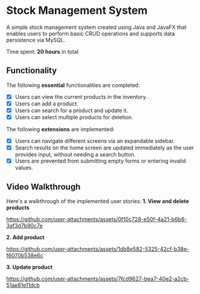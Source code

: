 # Stock Management System

A simple stock management system created using Java and JavaFX that enables users to perform basic CRUD operations and supports data persistence via MySQL.

Time spent: **20 hours** in total

## Functionality

The following **essential** functionalities are completed:

* [x] Users can view the current products in the inventory.
* [x] Users can add a product.
* [x] Users can search for a product and update it.
* [x] Users can select multiple products for deletion.

The following **extensions** are implemented:

* [x] Users can navigate different screens via an expandable sidebar.
* [x] Search results on the home screen are updated immediately as the user provides input, without needing a search button.
* [x] Users are prevented from submitting empty forms or entering invalid values.

## Video Walkthrough

Here's a walkthrough of the implemented user stories:
**1. View and delete products**
   
   https://github.com/user-attachments/assets/0f10c728-e50f-4a21-b6b6-3af3d7b90c7e

**2. Add product**
   
   https://github.com/user-attachments/assets/1db8e582-5325-42cf-b38e-f6070b538e6c
   
**3. Update product**
   
   https://github.com/user-attachments/assets/7fcd9627-bea7-40e2-a2cb-51ae81e11dcb
